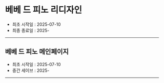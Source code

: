 # 베베 드 피노 리디자인
- 최초 시작일 : 2025-07-10
- 최종 종료일 : 2025-

-----

## 베베 드 피노 메인페이지
- 최초 시작일 : 2025-07-10
- 중간 세이브 : 2025-

-----